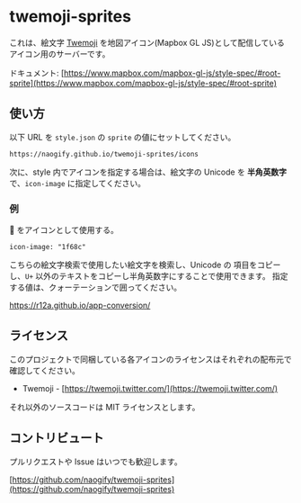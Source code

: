 # twemoji-sprites

これは、絵文字 [Twemoji](https://twemoji.twitter.com/) を地図アイコン(Mapbox GL JS)として配信しているアイコン用のサーバーです。

ドキュメント: [https://www.mapbox.com/mapbox-gl-js/style-spec/#root-sprite](https://www.mapbox.com/mapbox-gl-js/style-spec/#root-sprite)

## 使い方

以下 URL を `style.json` の `sprite` の値にセットしてください。

```
https://naogify.github.io/twemoji-sprites/icons
```

次に、style 内でアイコンを指定する場合は、絵文字の Unicode を **半角英数字**で、`icon-image` に指定してください。

### 例

🚌 をアイコンとして使用する。

```
icon-image: "1f68c"
```

こちらの絵文字検索で使用したい絵文字を検索し、Unicode の 項目をコピーし、`U+` 以外のテキストをコピーし半角英数字にすることで使用できます。
指定する値は、クォーテーションで囲ってください。

https://r12a.github.io/app-conversion/


## ライセンス

このプロジェクトで同梱している各アイコンのライセンスはそれぞれの配布元で確認してください。

- Twemoji - [https://twemoji.twitter.com/](https://twemoji.twitter.com/)

それ以外のソースコードは MIT ライセンスとします。

## コントリビュート

プルリクエストや Issue はいつでも歓迎します。

[https://github.com/naogify/twemoji-sprites](https://github.com/naogify/twemoji-sprites)
